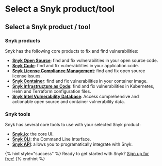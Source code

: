 # Select a Snyk product/tool

## Select a Snyk product / tool

### Snyk products

Snyk has the following core products to fix and find vulnerabilities:

* [**Snyk Open Source**](https://docs.snyk.io/snyk-open-source/open-source-basics): find and fix vulnerabilities in your open source code.
* [**Snyk Code**](https://docs.snyk.io/snyk-code): find and fix vulnerabilities in your application code.
* [**Snyk License Compliance Management**](https://docs.snyk.io/snyk-open-source): find and fix open source license issues.
* [**Snyk Container**](https://docs.snyk.io/snyk-container): find and fix vulnerabilities in your container image.
* [**Snyk Infrastructure as Code**](https://docs.snyk.io/snyk-infrastructure-as-code): find and fix vulnerabilities in Kubernetes, Helm and Terraform configuration files.
* [**Snyk Intel Vulnerability Database**](https://snyk.io/product/vulnerability-database/): Access comprehensive and actionable open source and container vulnerability data.

### Snyk tools

Snyk has several core tools to use with your selected Snyk product:

* [**Snyk.io**](https://support.snyk.io/hc/en-us): the core UI.
* [**Snyk CLI**](https://docs.snyk.io/snyk-cli): the Command Line Interface.
* [**Snyk API**](https://support.snyk.io/hc/en-us/categories/360000665657-Snyk-API): allows you to programatically integrate with Snyk.

{% hint style="success" %}
Ready to get started with Snyk? [Sign up for free!](https://snyk.io/login?cta=sign-up&loc=footer&page=support_docs_page)
{% endhint %}

